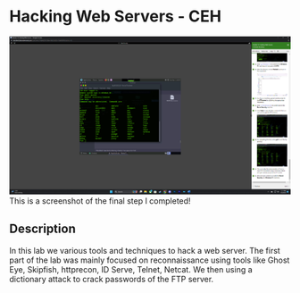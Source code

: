 <h1>Hacking Web Servers - CEH</h1>


![Image Alt](https://github.com/DannyRRios/CEH-Lab-13/blob/94affe0df3032140e59b3fcfe07b47f802d4c47f/lab13-1.png)
This is a screenshot of the final step I completed! 

<h2>Description</h2>
In this lab we various tools and techniques to hack a web server. The first part of the lab was mainly focused on reconnaissance using tools like Ghost Eye, Skipfish,  httprecon, ID Serve, Telnet, Netcat. We then using a dictionary attack to crack passwords of the FTP server. 
<br />
